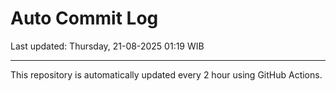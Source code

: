 # Auto Commit Log

Last updated: Thursday, 21-08-2025 01:19 WIB

---

This repository is automatically updated every 2 hour using GitHub Actions.

